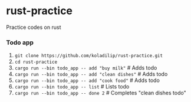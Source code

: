 # rust-practice
Practice codes on rust
### Todo app
1. `git clone https://github.com/koladilip/rust-practice.git`
1. `cd rust-practice`
1. `cargo run --bin todo_app -- add "buy milk"` # Adds todo
1. `cargo run --bin todo_app -- add "clean dishes"` # Adds todo
1. `cargo run --bin todo_app -- add "cook food"` # Adds todo
1. `cargo run --bin todo_app -- list` # Lists todo
1. `cargo run --bin todo_app -- done 2` # Completes "clean dishes todo"


